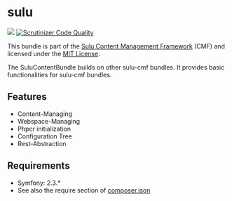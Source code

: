 sulu
=================
[![](https://travis-ci.org/sulu-cmf/sulu.png)](https://travis-ci.org/sulu-cmf/SuluContentBundle)
[![Scrutinizer Code Quality](https://scrutinizer-ci.com/g/sulu-cmf/sulu/badges/quality-score.png?s=a4e66cebefa4fb6f55f50066d516dc4ab9ba3d86)](https://scrutinizer-ci.com/g/sulu-cmf/sulu/)

This bundle is part of the [Sulu Content Management Framework](https://github.com/sulu-cmf/sulu-standard) (CMF) and licensed under the [MIT License](https://github.com/sulu-cmf/SuluContentBundle/blob/develop/LICENSE).

The SuluContentBundle builds on other sulu-cmf bundles. It provides basic functionalities for sulu-cmf bundles.

## Features

* Content-Managing
* Webspace-Managing
* Phpcr initialization
* Configuration Tree
* Rest-Abstraction

## Requirements

* Symfony: 2.3.*
* See also the require section of [composer.json](https://github.com/sulu-cmf/sulu/blob/develop/composer.json)
